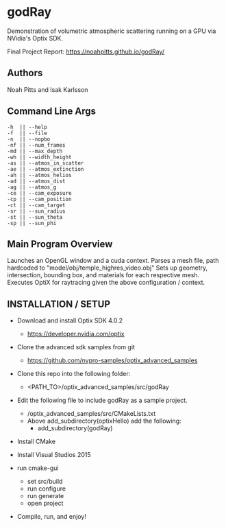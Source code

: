 # godRay
Demonstration of volumetric atmospheric scattering running on a GPU via NVidia's Optix SDK.

Final Project Report: https://noahpitts.github.io/godRay/

## Authors
Noah Pitts and Isak Karlsson

## Command Line Args
    -h  || --help
    -f  || --file
    -n  || --nopbo
    -nf || --num_frames
    -md || --max_depth
    -wh || --width_height
    -as || --atmos_in_scatter
    -ae || --atmos_extinction
    -ah || --atmos_helios
    -ad || --atmos_dist
    -ag || --atmos_g
    -ce || --cam_exposure
    -cp || --cam_position
    -ct || --cam_target
    -sr || --sun_radius
    -st || --sun_theta
    -sp || --sun_phi

## Main Program Overview

Launches an OpenGL window and a cuda context.
Parses a mesh file, path hardcoded to "model/obj/temple_highres_video.obj"
Sets up geometry, intersection, bounding box, and materials for each respective mesh.
Executes OptiX for raytracing given the above configuration / context.

## INSTALLATION / SETUP

- Download and install Optix SDK 4.0.2
  * https://developer.nvidia.com/optix

- Clone the advanced sdk samples from git
  * https://github.com/nvpro-samples/optix_advanced_samples

- Clone this repo into the following folder:
  * <PATH_TO>/optix_advanced_samples/src/godRay

- Edit the following file to include godRay as a sample project.
  * <PATH>/optix_advanced_samples/src/CMakeLists.txt
  * Above add_subdirectory(optixHello) add the following:
    - add_subdirectory(godRay)

- Install CMake
- Install Visual Studios 2015

- run cmake-gui
  * set src/build
  * run configure
  * run generate
  * open project

- Compile, run, and enjoy!
